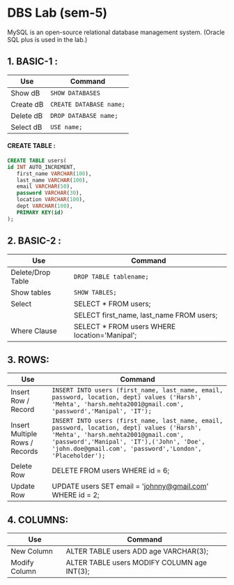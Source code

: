 
# **DBS Lab (sem-5)**

MySQL is an open-source relational database management system.
(Oracle SQL plus is used in the lab.)

## 1. BASIC-1 :

| Use   | Command |
| ------------- | ------------- |
|  Show dB | `SHOW DATABASES` |
| Create dB  | `CREATE DATABASE name;`  |
|  Delete dB | `DROP DATABASE name;` |
| Select dB  | `USE name;` |

#### CREATE TABLE :
~~~~sql
CREATE TABLE users(
id INT AUTO_INCREMENT,
   first_name VARCHAR(100),
   last_name VARCHAR(100),
   email VARCHAR(50),
   password VARCHAR(30),
   location VARCHAR(100),
   dept VARCHAR(100),
   PRIMARY KEY(id)
);
~~~~
## 2. BASIC-2 :

| Use   | Command |
| ------------- | ------------- |
|  Delete/Drop Table | `DROP TABLE tablename;` |
| Show tables  | `SHOW TABLES;`  |
| Select | SELECT * FROM users; |
|  | SELECT first_name, last_name FROM users; | 
| Where Clause | SELECT * FROM users WHERE location='Manipal'; |

## 3. ROWS:

| Use   | Command |
| ------------- | ------------- |
|  Insert Row / Record | `INSERT INTO users (first_name, last_name, email, password, location, dept) values ('Harsh', 'Mehta', 'harsh.mehta2001@gmail.com', 'password','Manipal', 'IT');` |
| Insert Multiple Rows / Records | `INSERT INTO users (first_name, last_name, email, password, location, dept) values ('Harsh', 'Mehta', 'harsh.mehta2001@gmail.com', 'password','Manipal', 'IT'),('John', 'Doe', 'john.doe@gmail.com', 'password','London', 'Placeholder');` |
| Delete Row | DELETE FROM users WHERE id = 6; |
| Update Row | UPDATE users SET email = 'johnny@gmail.com' WHERE id = 2; |

## 4. COLUMNS:

| Use   | Command |
| ------------- | ------------- |
| New Column | ALTER TABLE users ADD age VARCHAR(3); |
| Modify Column | ALTER TABLE users MODIFY COLUMN age INT(3); |
